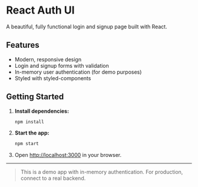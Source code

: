 # React Auth UI

A beautiful, fully functional login and signup page built with React.

## Features
- Modern, responsive design
- Login and signup forms with validation
- In-memory user authentication (for demo purposes)
- Styled with styled-components

## Getting Started

1. **Install dependencies:**
   ```bash
   npm install
   ```
2. **Start the app:**
   ```bash
   npm start
   ```
3. Open [http://localhost:3000](http://localhost:3000) in your browser.

---

> This is a demo app with in-memory authentication. For production, connect to a real backend.
